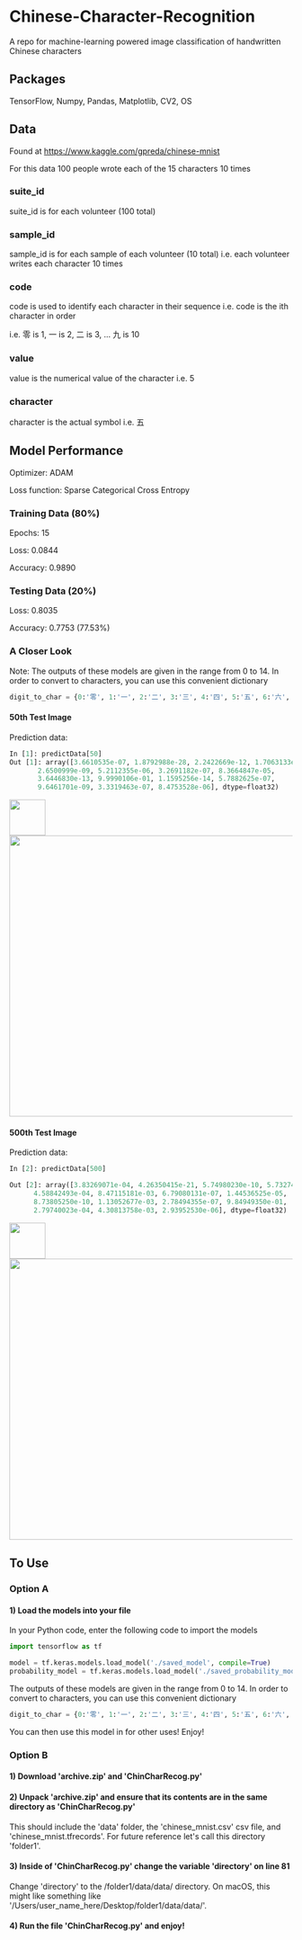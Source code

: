 # Chinese-Character-Recognition
A repo for machine-learning powered image classification of handwritten Chinese characters

## Packages
TensorFlow, Numpy, Pandas, Matplotlib, CV2, OS

## Data
Found at https://www.kaggle.com/gpreda/chinese-mnist

For this data 100 people wrote each of the 15 characters 10 times

### suite_id
suite_id is for each volunteer (100 total)

### sample_id
sample_id is for each sample of each volunteer (10 total) 
i.e. each volunteer writes each character 10 times
    
### code
code is used to identify each character in their sequence
i.e. code is the ith character in order

i.e. 零 is 1, 一 is 2, 二 is 3, ... 九 is 10

### value
value is the numerical value of the character i.e. 5

### character
character is the actual symbol i.e. 五

## Model Performance
Optimizer: ADAM

Loss function: Sparse Categorical Cross Entropy

### Training Data (80%)
Epochs: 15

Loss: 0.0844

Accuracy: 0.9890

### Testing Data (20%)
Loss: 0.8035

Accuracy: 0.7753 (77.53%)

### A Closer Look

Note: The outputs of these models are given in the range from 0 to 14. In order to convert to characters, you can use this convenient dictionary

```python
digit_to_char = {0:'零', 1:'一', 2:'二', 3:'三', 4:'四', 5:'五', 6:'六', 7:'七', 8:'八', 9:'九', 10:'十', 11:'百', 12:'千', 13:'万', 14:'亿'}
```

#### 50th Test Image
Prediction data:

```python
In [1]: predictData[50]
Out [1]: array([3.6610535e-07, 1.8792988e-28, 2.2422669e-12, 1.7063133e-10,
       2.6500999e-09, 5.2112355e-06, 3.2691182e-07, 8.3664847e-05,
       3.6446830e-13, 9.9990106e-01, 1.1595256e-14, 5.7882625e-07,
       9.6461701e-09, 3.3319463e-07, 8.4753528e-06], dtype=float32)
```

<img src="https://github.com/tyler-pruitt/Chinese-Character-Recognition/blob/main/images/testimage50.png" style="width:64;height:64;" />

<img src="https://github.com/tyler-pruitt/Chinese-Character-Recognition/blob/main/images/barplot50.png" style="width:1000;height:500;" />

#### 500th Test Image
Prediction data:

 ```python
 In [2]: predictData[500]
 
 Out [2]: array([3.83269071e-04, 4.26350415e-21, 5.74980230e-10, 5.73274974e-07,
       4.58842493e-04, 8.47115181e-03, 6.79080131e-07, 1.44536525e-05,
       8.73805250e-10, 1.13052677e-03, 2.78494355e-07, 9.84949350e-01,
       2.79740023e-04, 4.30813758e-03, 2.93952530e-06], dtype=float32)
 ```

<img src="https://github.com/tyler-pruitt/Chinese-Character-Recognition/blob/main/images/testimage500.png" style="width:64;height:64;" />

<img src="https://github.com/tyler-pruitt/Chinese-Character-Recognition/blob/main/images/barplot500.png" style="width:1000;height:500;" />

## To Use

### Option A

#### 1) Load the models into your file

In your Python code, enter the following code to import the models

```python
import tensorflow as tf

model = tf.keras.models.load_model('./saved_model', compile=True)
probability_model = tf.keras.models.load_model('./saved_probability_model', compile=True)
```

The outputs of these models are given in the range from 0 to 14. In order to convert to characters, you can use this convenient dictionary

```python
digit_to_char = {0:'零', 1:'一', 2:'二', 3:'三', 4:'四', 5:'五', 6:'六', 7:'七', 8:'八', 9:'九', 10:'十', 11:'百', 12:'千', 13:'万', 14:'亿'}
```

You can then use this model in for other uses! Enjoy!

### Option B

#### 1) Download 'archive.zip' and 'ChinCharRecog.py'

#### 2) Unpack 'archive.zip' and ensure that its contents are in the same directory as 'ChinCharRecog.py'
This should include the 'data' folder, the 'chinese_mnist.csv' csv file, and 'chinese_mnist.tfrecords'. 
For future reference let's call this directory 'folder1'.

#### 3) Inside of 'ChinCharRecog.py' change the variable 'directory' on line 81
Change 'directory' to the /folder1/data/data/ directory. On macOS, this might like something like '/Users/user_name_here/Desktop/folder1/data/data/'.

#### 4) Run the file 'ChinCharRecog.py' and enjoy!
